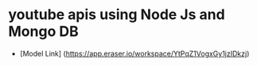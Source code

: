 # youtube apis using Node Js and Mongo DB

- [Model Link] (https://app.eraser.io/workspace/YtPqZ1VogxGy1jzIDkzj)
